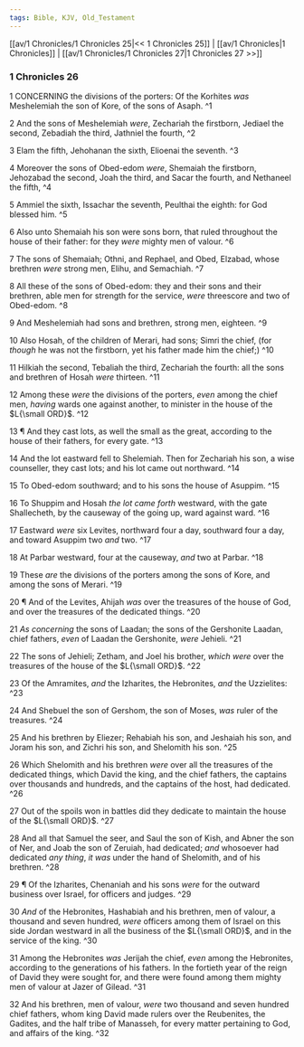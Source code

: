 ```yaml
---
tags: Bible, KJV, Old_Testament
---
```


[[av/1 Chronicles/1 Chronicles 25|<< 1 Chronicles 25]] | [[av/1 Chronicles|1 Chronicles]] | [[av/1 Chronicles/1 Chronicles 27|1 Chronicles 27 >>]]

### 1 Chronicles 26

1 CONCERNING the divisions of the porters: Of the Korhites _was_ Meshelemiah the son of Kore, of the sons of Asaph. ^1

2 And the sons of Meshelemiah _were_, Zechariah the firstborn, Jediael the second, Zebadiah the third, Jathniel the fourth, ^2

3 Elam the fifth, Jehohanan the sixth, Elioenai the seventh. ^3

4 Moreover the sons of Obed-edom _were_, Shemaiah the firstborn, Jehozabad the second, Joah the third, and Sacar the fourth, and Nethaneel the fifth, ^4

5 Ammiel the sixth, Issachar the seventh, Peulthai the eighth: for God blessed him. ^5

6 Also unto Shemaiah his son were sons born, that ruled throughout the house of their father: for they _were_ mighty men of valour. ^6

7 The sons of Shemaiah; Othni, and Rephael, and Obed, Elzabad, whose brethren _were_ strong men, Elihu, and Semachiah. ^7

8 All these of the sons of Obed-edom: they and their sons and their brethren, able men for strength for the service, _were_ threescore and two of Obed-edom. ^8

9 And Meshelemiah had sons and brethren, strong men, eighteen. ^9

10 Also Hosah, of the children of Merari, had sons; Simri the chief, (for _though_ he was not the firstborn, yet his father made him the chief;) ^10

11 Hilkiah the second, Tebaliah the third, Zechariah the fourth: all the sons and brethren of Hosah _were_ thirteen. ^11

12 Among these _were_ the divisions of the porters, _even_ among the chief men, _having_ wards one against another, to minister in the house of the $L{\small ORD}$. ^12

13 ¶ And they cast lots, as well the small as the great, according to the house of their fathers, for every gate. ^13

14 And the lot eastward fell to Shelemiah. Then for Zechariah his son, a wise counseller, they cast lots; and his lot came out northward. ^14

15 To Obed-edom southward; and to his sons the house of Asuppim. ^15

16 To Shuppim and Hosah _the_ _lot_ _came_ _forth_ westward, with the gate Shallecheth, by the causeway of the going up, ward against ward. ^16

17 Eastward _were_ six Levites, northward four a day, southward four a day, and toward Asuppim two _and_ two. ^17

18 At Parbar westward, four at the causeway, _and_ two at Parbar. ^18

19 These _are_ the divisions of the porters among the sons of Kore, and among the sons of Merari. ^19

20 ¶ And of the Levites, Ahijah _was_ over the treasures of the house of God, and over the treasures of the dedicated things. ^20

21 _As_ _concerning_ the sons of Laadan; the sons of the Gershonite Laadan, chief fathers, _even_ of Laadan the Gershonite, _were_ Jehieli. ^21

22 The sons of Jehieli; Zetham, and Joel his brother, _which_ _were_ over the treasures of the house of the $L{\small ORD}$. ^22

23 Of the Amramites, _and_ the Izharites, the Hebronites, _and_ the Uzzielites: ^23

24 And Shebuel the son of Gershom, the son of Moses, _was_ ruler of the treasures. ^24

25 And his brethren by Eliezer; Rehabiah his son, and Jeshaiah his son, and Joram his son, and Zichri his son, and Shelomith his son. ^25

26 Which Shelomith and his brethren _were_ over all the treasures of the dedicated things, which David the king, and the chief fathers, the captains over thousands and hundreds, and the captains of the host, had dedicated. ^26

27 Out of the spoils won in battles did they dedicate to maintain the house of the $L{\small ORD}$. ^27

28 And all that Samuel the seer, and Saul the son of Kish, and Abner the son of Ner, and Joab the son of Zeruiah, had dedicated; _and_ whosoever had dedicated _any_ _thing_, _it_ _was_ under the hand of Shelomith, and of his brethren. ^28

29 ¶ Of the Izharites, Chenaniah and his sons _were_ for the outward business over Israel, for officers and judges. ^29

30 _And_ of the Hebronites, Hashabiah and his brethren, men of valour, a thousand and seven hundred, _were_ officers among them of Israel on this side Jordan westward in all the business of the $L{\small ORD}$, and in the service of the king. ^30

31 Among the Hebronites _was_ Jerijah the chief, _even_ among the Hebronites, according to the generations of his fathers. In the fortieth year of the reign of David they were sought for, and there were found among them mighty men of valour at Jazer of Gilead. ^31

32 And his brethren, men of valour, _were_ two thousand and seven hundred chief fathers, whom king David made rulers over the Reubenites, the Gadites, and the half tribe of Manasseh, for every matter pertaining to God, and affairs of the king. ^32
